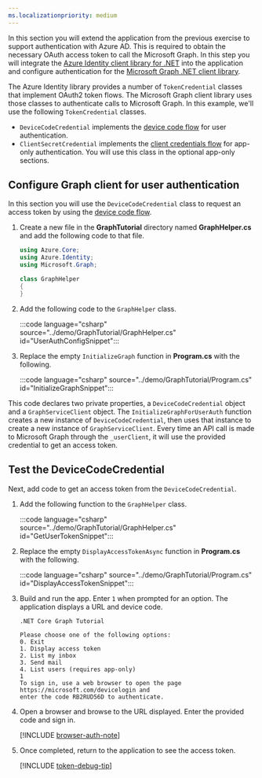 ```yaml
---
ms.localizationpriority: medium
---
```


<!-- markdownlint-disable MD041 -->

In this section you will extend the application from the previous exercise to support authentication with Azure AD. This is required to obtain the necessary OAuth access token to call the Microsoft Graph. In this step you will integrate the [Azure Identity client library for .NET](https://www.nuget.org/packages/Azure.Identity) into the application and configure authentication for the [Microsoft Graph .NET client library](https://github.com/microsoftgraph/msgraph-sdk-dotnet).

The Azure Identity library provides a number of `TokenCredential` classes that implement OAuth2 token flows. The Microsoft Graph client library uses those classes to authenticate calls to Microsoft Graph. In this example, we'll use the following `TokenCredential` classes.

- `DeviceCodeCredential` implements the [device code flow](https://docs.microsoft.com/azure/active-directory/develop/v2-oauth2-device-code) for user authentication.
- `ClientSecretCredential` implements the [client credentials flow](https://docs.microsoft.com/azure/active-directory/develop/v2-oauth2-client-creds-grant-flow) for app-only authentication. You will use this class in the optional app-only sections.

## Configure Graph client for user authentication

In this section you will use the `DeviceCodeCredential` class to request an access token by using the [device code flow](https://docs.microsoft.com/azure/active-directory/develop/v2-oauth2-device-code).

1. Create a new file in the **GraphTutorial** directory named **GraphHelper.cs** and add the following code to that file.

    ```csharp
    using Azure.Core;
    using Azure.Identity;
    using Microsoft.Graph;

    class GraphHelper
    {
    }
    ```

1. Add the following code to the `GraphHelper` class.

    :::code language="csharp" source="../demo/GraphTutorial/GraphHelper.cs" id="UserAuthConfigSnippet":::

1. Replace the empty `InitializeGraph` function in **Program.cs** with the following.

    :::code language="csharp" source="../demo/GraphTutorial/Program.cs" id="InitializeGraphSnippet":::

This code declares two private properties, a `DeviceCodeCredential` object and a `GraphServiceClient` object. The `InitializeGraphForUserAuth` function creates a new instance of `DeviceCodeCredential`, then uses that instance to create a new instance of `GraphServiceClient`. Every time an API call is made to Microsoft Graph through the `_userClient`, it will use the provided credential to get an access token.

## Test the DeviceCodeCredential

Next, add code to get an access token from the `DeviceCodeCredential`.

1. Add the following function to the `GraphHelper` class.

    :::code language="csharp" source="../demo/GraphTutorial/GraphHelper.cs" id="GetUserTokenSnippet":::

1. Replace the empty `DisplayAccessTokenAsync` function in **Program.cs** with the following.

    :::code language="csharp" source="../demo/GraphTutorial/Program.cs" id="DisplayAccessTokenSnippet":::

1. Build and run the app. Enter `1` when prompted for an option. The application displays a URL and device code.

    ```Shell
    .NET Core Graph Tutorial

    Please choose one of the following options:
    0. Exit
    1. Display access token
    2. List my inbox
    3. Send mail
    4. List users (requires app-only)
    1
    To sign in, use a web browser to open the page https://microsoft.com/devicelogin and
    enter the code RB2RUD56D to authenticate.
    ```

1. Open a browser and browse to the URL displayed. Enter the provided code and sign in.

    [!INCLUDE [browser-auth-note](./includes/browser-auth-note.md)]

1. Once completed, return to the application to see the access token.

    [!INCLUDE [token-debug-tip](./includes/token-debug-tip.md)]
